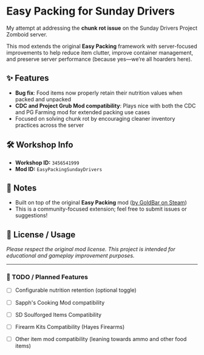 # Easy Packing for Sunday Drivers

My attempt at addressing the **chunk rot issue** on the Sunday Drivers Project Zomboid server.

This mod extends the original **Easy Packing** framework with server-focused improvements to help reduce item clutter, improve container management, and preserve server performance (because yes—we’re all hoarders here).

## ✨ Features
- **Bug fix**: Food items now properly retain their nutrition values when packed and unpacked  
- **CDC and Project Grub Mod compatibility**: Plays nice with both the CDC and PG Farming mod for extended packing use cases  
- Focused on solving chunk rot by encouraging cleaner inventory practices across the server

## 🛠️ Workshop Info
- **Workshop ID:** `3456541999`  
- **Mod ID:** `EasyPackingSundayDrivers`

## 🧩 Notes
- Built on top of the original **Easy Packing** mod ([by GoldBar on Steam](https://steamcommunity.com/sharedfiles/filedetails/?id=2438225189))  
- This is a community-focused extension; feel free to submit issues or suggestions!

## 🧪 License / Usage
*Please respect the original mod license. This project is intended for educational and gameplay improvement purposes.*

---

### 🚧 TODO / Planned Features
- [ ] Configurable nutrition retention (optional toggle)
- [ ] Sapph's Cooking Mod compatibility
- [ ] SD Soulforged Items Compatibility
- [ ] Firearm Kits Compatibility (Hayes Firearms)
- [ ] Other item mod compatibility (leaning towards ammo and other food items)

